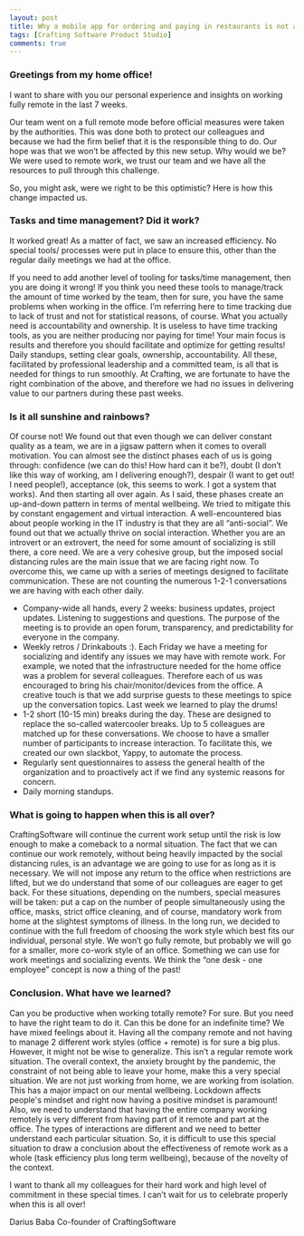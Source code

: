 ```yaml
---
layout: post
title: Why a mobile app for ordering and paying in restaurants is not a good business idea
tags: [Crafting Software Product Studio]
comments: true
---
```


### Greetings from my home office!

I want to share with you our personal experience and insights on working fully remote in the last 7 weeks.

Our team went on a full remote mode before official measures were taken by the authorities. This was done both to protect our colleagues and because we had the firm belief that it is the responsible thing to do. Our hope was that we won’t be affected by this new setup. Why would we be? We were used to remote work, we trust our team and we have all the resources to pull through this challenge.

So, you might ask, were we right to be this optimistic? Here is how this change impacted us.

### Tasks and time management? Did it work?
It worked great! As a matter of fact, we saw an increased efficiency. No special tools/ processes were put in place to ensure this, other than the regular daily meetings we had at the office.  

If you need to add another level of tooling for tasks/time management, then you are doing it wrong! If you think you need these tools to manage/track the amount of time worked by the team, then for sure, you have the same problems when working in the office. I’m referring here to time tracking due to lack of trust and not for statistical reasons, of course. What you actually need is accountability and ownership. It is useless to have time tracking tools, as you are neither producing nor paying for time! Your main focus is results and therefore you should facilitate and optimize for getting results!
Daily standups, setting clear goals, ownership, accountability. All these, facilitated by professional leadership and a committed team,  is all that is needed for things to run smoothly.
At Crafting, we are fortunate to have the right combination of the above, and therefore we had no issues in delivering value to our partners during these past weeks. 

### Is it all sunshine and rainbows?
Of course not! We found out that even though we can deliver constant quality as a team, we are in a jigsaw pattern when it comes to overall motivation. You can almost see the distinct phases each of us is going through: confidence (we can do this! How hard can it be?), doubt (I don’t like this way of working, am I delivering enough?), despair (I want to get out! I need people!), acceptance (ok, this seems to work. I got a system that works). And then starting all over again.
As I said, these phases create an up-and-down pattern in terms of mental wellbeing. We tried to mitigate this by constant engagement and virtual interaction. A well-encountered bias about people working in the IT industry is that they are all “anti-social”. We found out that we actually thrive on social interaction. Whether you are an introvert or an extrovert, the need for some amount of socializing is still there, a core need. We are a very cohesive group, but the imposed social distancing rules are the main issue that we are facing right now. To overcome this, we came up with a series of meetings designed to facilitate communication. These are not counting the numerous  1-2-1 conversations we are having with each other daily.
* Company-wide all hands, every 2 weeks: business updates, project updates. Listening to suggestions and questions. The purpose of the meeting is to provide an open forum,  transparency, and predictability for everyone in the company.
* Weekly retros / Drinkabouts  :). Each Friday we have a meeting for socializing and identify any issues we may have with remote work. For example, we noted that the infrastructure needed for the home office was a problem for several colleagues. Therefore each of us was encouraged to bring his chair/monitor/devices from the office. 
A creative touch is that we add surprise guests to these meetings to spice up the conversation topics. Last week we learned to play the drums!
* 1-2 short (10-15 min) breaks during the day. These are designed to replace the so-called watercooler breaks. Up to 5 colleagues are matched up for these conversations. We choose to have a smaller number of participants to increase interaction. To facilitate this, we created our own slackbot, Yappy, to automate the process.
* Regularly sent questionnaires to assess the general health of the organization and to proactively act if we find any systemic reasons for concern.
* Daily morning standups. 

### What is going to happen when this is all over?
CraftingSoftware will continue the current work setup until the risk is low enough to make a comeback to a normal situation. The fact that we can continue our work remotely, without being heavily impacted by the social distancing rules, is an advantage we are going to use for as long as it is necessary. We will not impose any return to the office when restrictions are lifted, but we do understand that some of our colleagues are eager to get back. For these situations, depending on the numbers, special measures will be taken: put a cap on the number of people simultaneously using the office, masks, strict office cleaning, and of course, mandatory work from home at the slightest symptoms of illness.
In the long run, we decided to continue with the full freedom of choosing the work style which best fits our individual, personal style. We won’t go fully remote, but probably we will go for a smaller, more co-work style of an office. Something we can use for work meetings and socializing events. We think the “one desk - one employee” concept is now a thing of the past!

### Conclusion. What have we learned?
Can you be productive when working totally remote? For sure. But you need to have the right team to do it. Can this be done for an indefinite time? We have mixed feelings about it. Having all the company remote and not having to manage 2 different work styles (office + remote) is for sure a big plus. 
However, it might not be wise to generalize. This isn’t a regular remote work situation. The overall context, the anxiety brought by the pandemic, the constraint of not being able to leave your home, make this a very special situation. We are not just working from home, we are working from isolation. This has a major impact on our mental wellbeing. Lockdown affects people's mindset and right now having a positive mindset is paramount! 
Also, we need to understand that having the entire company working remotely is very different from having part of it remote and part at the office. The types of interactions are different and we need to better understand each particular situation. 
So, it is difficult to use this special situation to draw a conclusion about the effectiveness of remote work as a whole (task efficiency plus long term wellbeing), because of the novelty of the context.

I want to thank all my colleagues for their hard work and high level of commitment in these special times. I can’t wait for us to celebrate properly when this is all over!

Darius Baba
Co-founder of CraftingSoftware

